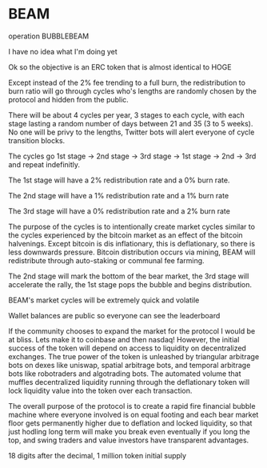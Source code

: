 # BEAM
operation BUBBLEBEAM


I have no idea what I'm doing yet

Ok so the objective is an ERC token that is almost identical to HOGE

Except instead of the 2% fee trending to a full burn, the redistribution to burn ratio will go through cycles who's lengths are randomly chosen by the protocol and hidden from the public. 

There will be about 4 cycles per year, 3 stages to each cycle, with each stage lasting a random number of days between 21 and 35 (3 to 5 weeks). No one will be privy to the lengths, Twitter bots will alert everyone of cycle transition blocks.

The cycles go 1st stage -> 2nd stage -> 3rd stage -> 1st stage -> 2nd -> 3rd and repeat indefinitly.

The 1st stage will have a 2% redistribution rate and a 0% burn rate. 

The 2nd stage will have a 1% redistribution rate and a 1% burn rate

The 3rd stage will have a 0% redistribution rate and a 2% burn rate

The purpose of the cycles is to intentionally create market cycles similar to the cycles experienced by the bitcoin market as an effect of the bitcoin halvenings. Except bitcoin is dis inflationary, this is deflationary, so there is less downwards pressure. Bitcoin distribution occurs via mining, BEAM will redistribute through auto-staking or communal fee farming. 

The 2nd stage will mark the bottom of the bear market, the 3rd stage will accelerate the rally, the 1st stage pops the bubble and begins distribution. 

BEAM's market cycles will be extremely quick and volatile 

Wallet balances are public so everyone can see the leaderboard


If the community chooses to expand the market for the protocol I would be at bliss. Lets make it to coinbase and then nasdaq! However, the initial success of the token will depend on access to liquidity on decentralized exchanges. The true power of the token is unleashed by triangular arbitrage bots on dexes like uniswap, spatial arbitrage bots, and temporal arbitrage bots like robotraders and algotrading bots. The automated volume that muffles decentralized liquidity running through the deflationary token will lock liquidity value into the token over each transaction. 

The overall purpose of the protocol is to create a rapid fire financial bubble machine where everyone involved is on equal footing and each bear market floor gets permanently higher due to deflation and locked liquidity, so that just hodling long term will make you break even eventually if you long the top, and swing traders and value investors have transparent advantages.

18 digits after the decimal, 1 million token initial supply
